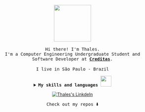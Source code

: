 <p align="center">
  <img src="https://media.giphy.com/media/dZig4Lr04CCNHVL4yz/source.gif" width="120px">
  <br><br>
  <samp>Hi there! I'm Thales.</samp>
  <br>
  <samp>
    I'm a Computer Engineering Undergraduate Student and Software Developer at <b><a href="https://www.creditas.com/">Creditas</a></b>.
  </samp>
  <br><br>
  <samp>
    I live in São Paulo - Brazil
  </samp>
</p>

<details align="center">
  <summary>
    <b>
      <samp>
        My skills and languages <img src="https://media.giphy.com/media/WUlplcMpOCEmTGBtBW/giphy.gif" width="35px">
      </samp>
    </b>
  </summary>
  <br>
  <samp>
    <p align="center">
      <img title="Kotlin" src="https://user-images.githubusercontent.com/40672950/88488535-25700900-cf64-11ea-805d-9e902c3d4924.png" width="40">
      <img title="Ruby on Rails" src="https://media.giphy.com/media/kfXrtk6acOqGvxtmbA/source.gif" width="50">
      <img title="Javascript" src="https://media3.giphy.com/media/ln7z2eWriiQAllfVcn/200w.webp" width="50">
      <img title="Python" src="https://i.giphy.com/media/LMt9638dO8dftAjtco/200.webp" width="50">
      <img title="Typescript" src="https://user-images.githubusercontent.com/40672950/88488335-f6a56300-cf62-11ea-9367-4dfe2060e09b.png" width="45">
      <img title="Reactjs" src="https://i.giphy.com/media/eNAsjO55tPbgaor7ma/200w.webp" width="50">
      <img title="AWS" src="https://raw.githubusercontent.com/Thomas-George-T/Thomas-George-T/master/assets/aws.svg" width="60" height="40" />
      <img title="Kafka" src="https://user-images.githubusercontent.com/40672950/111212976-0c799e00-85af-11eb-8e38-a4a74e91768c.png" width="90" height="50" />
    </p>
  </samp>
</details>

<p align="center">
  <a href="https://www.linkedin.com/in/thales-pereira-jesus/">
    <img alt="Thales's LinkdeIn" src="https://img.icons8.com/material-outlined/30/000000/linkedin.png" />
  </a>
</p>
<p align="center">
  <samp>Check out my repos </samp> ⬇️
</p>

<!--
<a href= "https://dev.to/ari_hacks">
  <img alt="Thales's Dev" src="https://img.icons8.com/windows/32/000000/dev.png"/>
</a>
<a href= "https://twitter.com/ari_hacks">
  <img alt="Thales's Medium" src="https://img.icons8.com/material-outlined/30/000000/medium.png"/>
</a>
-->
